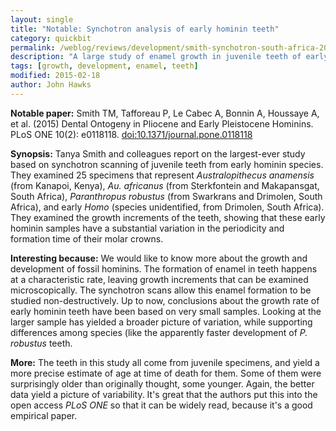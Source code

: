 ```yaml
---
layout: single
title: "Notable: Synchotron analysis of early hominin teeth"
category: quickbit
permalink: /weblog/reviews/development/smith-synchotron-south-africa-2015.html
description: "A large study of enamel growth in juvenile teeth of early hominins shows an impressive level of diversity."
tags: [growth, development, enamel, teeth]
modified: 2015-02-18
author: John Hawks
---
```


**Notable paper:** Smith TM, Tafforeau P, Le Cabec A, Bonnin A, Houssaye A, et al. (2015) Dental Ontogeny in Pliocene and Early Pleistocene Hominins. PLoS ONE 10(2): e0118118. <a href="http://dx.doi.org/10.1371/journal.pone.0118118">doi:10.1371/journal.pone.0118118</a>

**Synopsis:** Tanya Smith and colleagues report on the largest-ever study based on synchotron scanning of juvenile teeth from early hominin species. They examined 25 specimens that represent _Australopithecus anamensis_ (from Kanapoi, Kenya), _Au. africanus_ (from Sterkfontein and Makapansgat, South Africa), _Paranthropus robustus_ (from Swarkrans and Drimolen, South Africa), and early _Homo_ (species unidentified, from Drimolen, South Africa). They examined the growth increments of the teeth, showing that these early hominin samples have a substantial variation in the periodicity and formation time of their molar crowns. 

**Interesting because:** We would like to know more about the growth and development of fossil hominins. The formation of enamel in teeth happens at a characteristic rate, leaving growth increments that can be examined microscopically. The synchotron scans allow this enamel formation to be studied non-destructively. Up to now, conclusions about the growth rate of early hominin teeth have been based on very small samples. Looking at the larger sample has yielded a broader picture of variation, while supporting differences among species (like the apparently faster development of _P. robustus_ teeth. 

**More:** The teeth in this study all come from juvenile specimens, and yield a more precise estimate of age at time of death for them. Some of them were surprisingly older than originally thought, some younger. Again, the better data yield a picture of variability. It's great that the authors put this into the open access _PLoS ONE_ so that it can be widely read, because it's a good empirical paper. 

